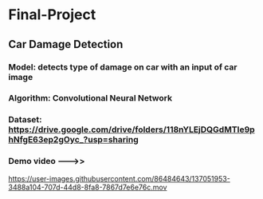 # Final-Project

## Car Damage Detection

### Model: detects type of damage on car with an input of car image
### Algorithm: Convolutional Neural Network
### Dataset: https://drive.google.com/drive/folders/118nYLEjDQGdMTIe9phNfgE63ep2gOyc_?usp=sharing

### Demo video --->>

https://user-images.githubusercontent.com/86484643/137051953-3488a104-707d-44d8-8fa8-7867d7e6e76c.mov

